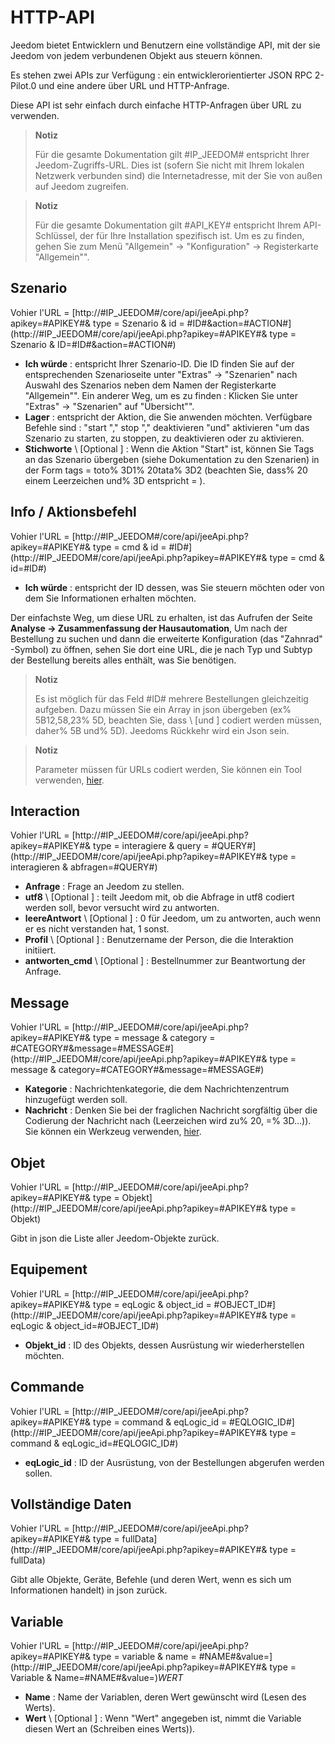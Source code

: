 # HTTP-API

Jeedom bietet Entwicklern und Benutzern eine vollständige API, mit der sie Jeedom von jedem verbundenen Objekt aus steuern können.

Es stehen zwei APIs zur Verfügung : ein entwicklerorientierter JSON RPC 2-Pilot.0 und eine andere über URL und HTTP-Anfrage.

Diese API ist sehr einfach durch einfache HTTP-Anfragen über URL zu verwenden.

> **Notiz**
>
> Für die gesamte Dokumentation gilt \#IP\_JEEDOM\# entspricht Ihrer Jeedom-Zugriffs-URL. Dies ist (sofern Sie nicht mit Ihrem lokalen Netzwerk verbunden sind) die Internetadresse, mit der Sie von außen auf Jeedom zugreifen.

> **Notiz**
>
> Für die gesamte Dokumentation gilt \#API\_KEY\# entspricht Ihrem API-Schlüssel, der für Ihre Installation spezifisch ist. Um es zu finden, gehen Sie zum Menü "Allgemein" → "Konfiguration" → Registerkarte "Allgemein"".

## Szenario

Vohier l'URL = [http://\#IP\_JEEDOM\#/core/api/jeeApi.php?apikey=\#APIKEY\#& type = Szenario & id = \#ID\#&action=\#ACTION\#](http://#IP_JEEDOM#/core/api/jeeApi.php?apikey=#APIKEY#& type = Szenario & ID=#ID#&action=#ACTION#)

- **Ich würde** : entspricht Ihrer Szenario-ID. Die ID finden Sie auf der entsprechenden Szenarioseite unter "Extras" → "Szenarien" nach Auswahl des Szenarios neben dem Namen der Registerkarte "Allgemein"". Ein anderer Weg, um es zu finden : Klicken Sie unter "Extras" → "Szenarien" auf "Übersicht"".
- **Lager** : entspricht der Aktion, die Sie anwenden möchten. Verfügbare Befehle sind : "start "," stop "," deaktivieren "und" aktivieren "um das Szenario zu starten, zu stoppen, zu deaktivieren oder zu aktivieren.
- **Stichworte** \ [Optional \] : Wenn die Aktion "Start" ist, können Sie Tags an das Szenario übergeben (siehe Dokumentation zu den Szenarien) in der Form tags = toto% 3D1% 20tata% 3D2 (beachten Sie, dass% 20 einem Leerzeichen und% 3D entspricht = ).

##  Info / Aktionsbefehl

Vohier l'URL = [http://\#IP\_JEEDOM\#/core/api/jeeApi.php?apikey=\#APIKEY\#& type = cmd & id = \#ID\#](http://#IP_JEEDOM#/core/api/jeeApi.php?apikey=#APIKEY#& type = cmd & id=#ID#)

- **Ich würde** : entspricht der ID dessen, was Sie steuern möchten oder von dem Sie Informationen erhalten möchten.

Der einfachste Weg, um diese URL zu erhalten, ist das Aufrufen der Seite **Analyse → Zusammenfassung der Hausautomation**, Um nach der Bestellung zu suchen und dann die erweiterte Konfiguration (das "Zahnrad" -Symbol) zu öffnen, sehen Sie dort eine URL, die je nach Typ und Subtyp der Bestellung bereits alles enthält, was Sie benötigen.

> **Notiz**
>
> Es ist möglich für das Feld \#ID\# mehrere Bestellungen gleichzeitig aufgeben. Dazu müssen Sie ein Array in json übergeben (ex% 5B12,58,23% 5D, beachten Sie, dass \ [und \] codiert werden müssen, daher% 5B und% 5D). Jeedoms Rückkehr wird ein Json sein.

> **Notiz**
>
> Parameter müssen für URLs codiert werden, Sie können ein Tool verwenden, [hier](https://meyerweb.com/eric/tools/dencoder/).

## Interaction

Vohier l'URL = [http://\#IP\_JEEDOM\#/core/api/jeeApi.php?apikey=\#APIKEY\#& type = interagiere & query = \#QUERY\#](http://#IP_JEEDOM#/core/api/jeeApi.php?apikey=#APIKEY#& type = interagieren & abfragen=#QUERY#)

- **Anfrage** : Frage an Jeedom zu stellen.
- **utf8** \ [Optional \] : teilt Jeedom mit, ob die Abfrage in utf8 codiert werden soll, bevor versucht wird zu antworten.
- **leereAntwort** \ [Optional \] : 0 für Jeedom, um zu antworten, auch wenn er es nicht verstanden hat, 1 sonst.
- **Profil** \ [Optional \] : Benutzername der Person, die die Interaktion initiiert.
- **antworten\_cmd** \ [Optional \] : Bestellnummer zur Beantwortung der Anfrage.

## Message

Vohier l'URL = [http://\#IP\_JEEDOM\#/core/api/jeeApi.php?apikey=\#APIKEY\#& type = message & category = \#CATEGORY\#&message=\#MESSAGE\#](http://#IP_JEEDOM#/core/api/jeeApi.php?apikey=#APIKEY#& type = message & category=#CATEGORY#&message=#MESSAGE#)

- **Kategorie** : Nachrichtenkategorie, die dem Nachrichtenzentrum hinzugefügt werden soll.
- **Nachricht** : Denken Sie bei der fraglichen Nachricht sorgfältig über die Codierung der Nachricht nach (Leerzeichen wird zu% 20, =% 3D…)). Sie können ein Werkzeug verwenden, [hier](https://meyerweb.com/eric/tools/dencoder/).

## Objet

Vohier l'URL = [http://\#IP\_JEEDOM\#/core/api/jeeApi.php?apikey=\#APIKEY\#& type = Objekt](http://#IP_JEEDOM#/core/api/jeeApi.php?apikey=#APIKEY#& type = Objekt)

Gibt in json die Liste aller Jeedom-Objekte zurück.

## Equipement

Vohier l'URL = [http://\#IP\_JEEDOM\#/core/api/jeeApi.php?apikey=\#APIKEY\#& type = eqLogic & object\_id = \#OBJECT\_ID\#](http://#IP_JEEDOM#/core/api/jeeApi.php?apikey=#APIKEY#& type = eqLogic & object_id=#OBJECT_ID#)

- **Objekt\_id** : ID des Objekts, dessen Ausrüstung wir wiederherstellen möchten.

## Commande

Vohier l'URL = [http://\#IP\_JEEDOM\#/core/api/jeeApi.php?apikey=\#APIKEY\#& type = command & eqLogic\_id = \#EQLOGIC\_ID\#](http://#IP_JEEDOM#/core/api/jeeApi.php?apikey=#APIKEY#& type = command & eqLogic_id=#EQLOGIC_ID#)

- **eqLogic\_id** : ID der Ausrüstung, von der Bestellungen abgerufen werden sollen.

## Vollständige Daten

Vohier l'URL = [http://\#IP\_JEEDOM\#/core/api/jeeApi.php?apikey=\#APIKEY\#& type = fullData](http://#IP_JEEDOM#/core/api/jeeApi.php?apikey=#APIKEY#& type = fullData)

Gibt alle Objekte, Geräte, Befehle (und deren Wert, wenn es sich um Informationen handelt) in json zurück.

## Variable

Vohier l'URL = [http://\#IP\_JEEDOM\#/core/api/jeeApi.php?apikey=\#APIKEY\#& type = variable & name = \#NAME\#&value=](http://#IP_JEEDOM#/core/api/jeeApi.php?apikey=#APIKEY#& type = Variable & Name=#NAME#&value=)*WERT*

- **Name** : Name der Variablen, deren Wert gewünscht wird (Lesen des Werts).
- **Wert** \ [Optional \] : Wenn "Wert" angegeben ist, nimmt die Variable diesen Wert an (Schreiben eines Werts)).
